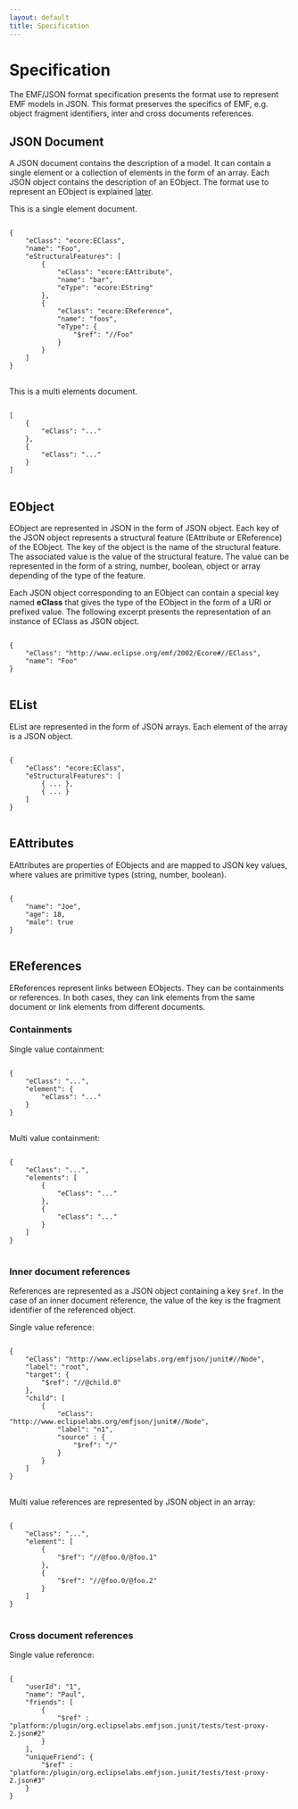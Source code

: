 ```yaml
---
layout: default
title: Specification
---
```


# Specification

The EMF/JSON format specification presents the format use to represent EMF models in JSON. This format preserves
the specifics of EMF, e.g. object fragment identifiers, inter and cross documents references.

## JSON Document

A JSON document contains the description of a model. It can contain a single element or a collection of elements in
the form of an array. Each JSON object contains the description of an EObject. The format use to represent an EObject
is explained [later](#eobject).

This is a single element document.

<pre>
<code>
{
    "eClass": "ecore:EClass",
    "name": "Foo",
    "eStructuralFeatures": [
        {
            "eClass": "ecore:EAttribute",
            "name": "bar",
            "eType": "ecore:EString"
        },
        {
            "eClass": "ecore:EReference",
            "name": "foos",
            "eType": {
                "$ref": "//Foo"
            }
        }
    ]
}
</code>
</pre>

This is a multi elements document.

<pre>
<code>
[
    {
        "eClass": "..."
    },
    {
        "eClass": "..."
    }
]
</code>
</pre>

## EObject

EObject are represented in JSON in the form of JSON object. Each key of the JSON object represents a structural feature (EAttribute or EReference) of the EObject. The key of the object is the name of the structural feature. The associated value is the value of the structural feature. The value can be represented in the form of a string, number, boolean, object or array depending of the type of the feature.

Each JSON object corresponding to an EObject can contain a special key named **eClass** that gives the type of the EObject in the
form of a URI or prefixed value. The following excerpt presents the representation of an instance of EClass as JSON object.

<pre>
<code>
{
    "eClass": "http://www.eclipse.org/emf/2002/Ecore#//EClass",
    "name": "Foo"
}
</code>
</pre>

## EList

EList are represented in the form of JSON arrays. Each element of the array is a JSON object.

<pre>
<code>
{
    "eClass": "ecore:EClass",
    "eStructuralFeatures": [
        { ... },
        { ... }
    ]
}
</code>
</pre>

## EAttributes

EAttributes are properties of EObjects and are mapped to JSON key values, where values are primitive types (string, number, boolean).

<pre>
<code>
{
    "name": "Joe",
    "age": 18,
    "male": true
}
</code>
</pre>

## EReferences

EReferences represent links between EObjects. They can be containments or references. In both cases, they can link elements
from the same document or link elements from different documents.

### Containments

Single value containment:

<pre>
<code>
{
    "eClass": "...",
    "element": {
        "eClass": "..."
    }
}
</code>
</pre>

Multi value containment:

<pre>
<code>
{
    "eClass": "...",
    "elements": [
        {
            "eClass": "..."
        },
        {
            "eClass": "..."
        }
    ]
}
</code>
</pre>

### Inner document references


References are represented as a JSON object containing a key ```$ref```. In the case of an inner document reference, the value of
the key is the fragment identifier of the referenced object.

Single value reference:

<pre>
<code>
{
    "eClass": "http://www.eclipselabs.org/emfjson/junit#//Node",
    "label": "root",
    "target": {
        "$ref": "//@child.0"
    },
    "child": [
        {
            "eClass": "http://www.eclipselabs.org/emfjson/junit#//Node",
            "label": "n1",
            "source" : {
                "$ref": "/"
            }
        }
    ]
}
</code>
</pre>


Multi value references are represented by JSON object in an array:

<pre>
<code>
{
    "eClass": "...",
    "element": [
        {
            "$ref": "//@foo.0/@foo.1"
        },
        {
            "$ref": "//@foo.0/@foo.2"
        }
    ]
}
</code>
</pre>

### Cross document references

Single value reference:

<pre>
<code>
{
    "userId": "1",
    "name": "Paul",
    "friends": [
        {
            "$ref" : "platform:/plugin/org.eclipselabs.emfjson.junit/tests/test-proxy-2.json#2"
        } 
    ],
    "uniqueFriend": {
        "$ref" : "platform:/plugin/org.eclipselabs.emfjson.junit/tests/test-proxy-2.json#3"
    }
}
</code>
</pre>

